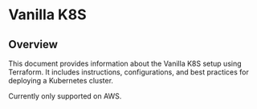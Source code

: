# Vanilla K8S

## Overview
This document provides information about the Vanilla K8S setup using Terraform. It includes instructions, configurations, and best practices for deploying a Kubernetes cluster.

Currently only supported on AWS.